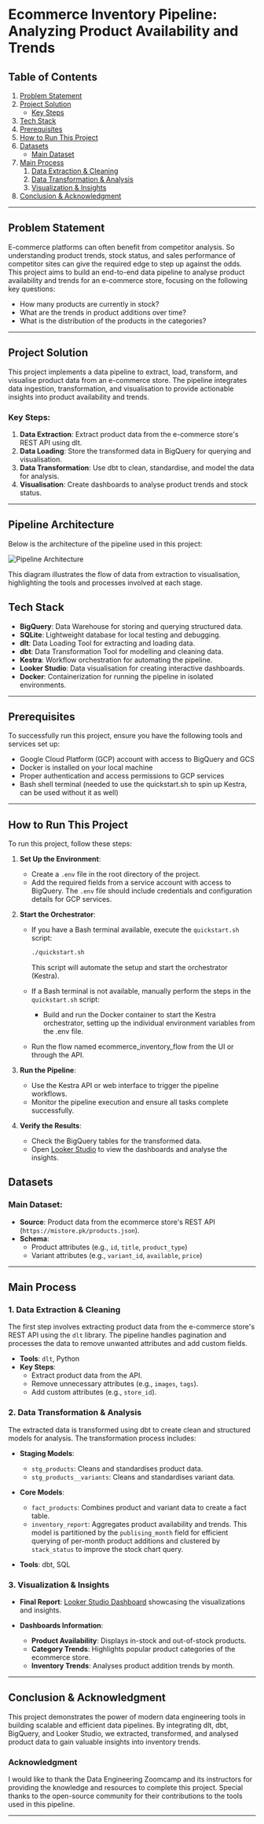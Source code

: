 # Ecommerce Inventory Pipeline: Analyzing Product Availability and Trends

## Table of Contents
1. [Problem Statement](#problem-statement)
2. [Project Solution](#project-solution)
    - [Key Steps](#key-steps)
3. [Tech Stack](#tech-stack)
4. [Prerequisites](#prerequisites)
5. [How to Run This Project](#how-to-run-this-project)
6. [Datasets](#datasets)
    - [Main Dataset](#main-dataset)
7. [Main Process](#main-process)
    1. [Data Extraction & Cleaning](#1-data-extraction--cleaning)
    2. [Data Transformation & Analysis](#2-data-transformation--analysis)
    3. [Visualization & Insights](#3-visualization--insights)
8. [Conclusion & Acknowledgment](#conclusion--acknowledgment)

---

## Problem Statement

E-commerce platforms can often benefit from competitor analysis. So understanding product trends, stock status, and sales performance of competitor sites can give the required edge to step up against the odds. This project aims to build an end-to-end data pipeline to analyse product availability and trends for an e-commerce store, focusing on the following key questions:

- How many products are currently in stock?
- What are the trends in product additions over time?
- What is the distribution of the products in the categories?

---

## Project Solution

This project implements a data pipeline to extract, load, transform, and visualise product data from an e-commerce store. The pipeline integrates data ingestion, transformation, and visualisation to provide actionable insights into product availability and trends.

### Key Steps:
1. **Data Extraction**: Extract product data from the e-commerce store's REST API using dlt.
2. **Data Loading**: Store the transformed data in BigQuery for querying and visualisation.
3. **Data Transformation**: Use dbt to clean, standardise, and model the data for analysis.
4. **Visualisation**: Create dashboards to analyse product trends and stock status.

---

## Pipeline Architecture

Below is the architecture of the pipeline used in this project:

![Pipeline Architecture](./assets/images/pipeline_diagram.png)

This diagram illustrates the flow of data from extraction to visualisation, highlighting the tools and processes involved at each stage.

## Tech Stack

- **BigQuery**: Data Warehouse for storing and querying structured data.
- **SQLite**: Lightweight database for local testing and debugging.
- **dlt**: Data Loading Tool for extracting and loading data.
- **dbt**: Data Transformation Tool for modelling and cleaning data.
- **Kestra**: Workflow orchestration for automating the pipeline.
- **Looker Studio**: Data visualisation for creating interactive dashboards.
- **Docker**: Containerization for running the pipeline in isolated environments.

---

## Prerequisites

To successfully run this project, ensure you have the following tools and services set up:

- Google Cloud Platform (GCP) account with access to BigQuery and GCS
- Docker is installed on your local machine
- Proper authentication and access permissions to GCP services
- Bash shell terminal (needed to use the quickstart.sh to spin up Kestra, can be used without it as well)

---

## How to Run This Project

To run this project, follow these steps:

1. **Set Up the Environment**:
    - Create a `.env` file in the root directory of the project.
    - Add the required fields from a service account with access to BigQuery. The `.env` file should include credentials and configuration details for GCP services.

2. **Start the Orchestrator**:
    - If you have a Bash terminal available, execute the `quickstart.sh` script:
      ```bash
      ./quickstart.sh
      ```
      This script will automate the setup and start the orchestrator (Kestra).

    - If a Bash terminal is not available, manually perform the steps in the `quickstart.sh` script:
      - Build and run the Docker container to start the Kestra orchestrator, setting up the individual environment variables from the .env file.

    - Run the flow named ecommerce_inventory_flow from the UI or through the API.

3. **Run the Pipeline**:
    - Use the Kestra API or web interface to trigger the pipeline workflows.
    - Monitor the pipeline execution and ensure all tasks complete successfully.

4. **Verify the Results**:
    - Check the BigQuery tables for the transformed data.
    - Open [Looker Studio](https://lookerstudio.google.com/s/u6gGdCfOaag) to view the dashboards and analyse the insights.

## Datasets

### Main Dataset:
- **Source**: Product data from the ecommerce store's REST API (`https://mistore.pk/products.json`).
- **Schema**:
  - Product attributes (e.g., `id`, `title`, `product_type`)
  - Variant attributes (e.g., `variant_id`, `available`, `price`)

---

## Main Process

### 1. Data Extraction & Cleaning

The first step involves extracting product data from the e-commerce store's REST API using the `dlt` library. The pipeline handles pagination and processes the data to remove unwanted attributes and add custom fields.

- **Tools**: `dlt`, Python
- **Key Steps**:
  - Extract product data from the API.
  - Remove unnecessary attributes (e.g., `images`, `tags`).
  - Add custom attributes (e.g., `store_id`).

### 2. Data Transformation & Analysis
The extracted data is transformed using dbt to create clean and structured models for analysis. The transformation process includes:

- **Staging Models**:
    - `stg_products`: Cleans and standardises product data.
    - `stg_products__variants`: Cleans and standardises variant data.

- **Core Models**:
    - `fact_products`: Combines product and variant data to create a fact table.
    - `inventory_report`: Aggregates product availability and trends. This model is partitioned by the `publising_month` field for efficient querying of per-month product additions and clustered by `stack_status` to improve the stock chart query.

- **Tools**: dbt, SQL

### 3. Visualization & Insights

- **Final Report**: [Looker Studio Dashboard](https://lookerstudio.google.com/s/u6gGdCfOaag) showcasing the visualizations and insights.

- **Dashboards Information**:
  - **Product Availability**: Displays in-stock and out-of-stock products.
  - **Category Trends**: Highlights popular product categories of the ecommerce store.
  - **Inventory Trends**: Analyses product addition trends by month.

---

## Conclusion & Acknowledgment

This project demonstrates the power of modern data engineering tools in building scalable and efficient data pipelines. By integrating dlt, dbt, BigQuery, and Looker Studio, we extracted, transformed, and analysed product data to gain valuable insights into inventory trends.

### Acknowledgment
I would like to thank the Data Engineering Zoomcamp and its instructors for providing the knowledge and resources to complete this project. Special thanks to the open-source community for their contributions to the tools used in this pipeline.

---
